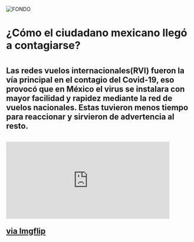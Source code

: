 ![FONDO](https://user-images.githubusercontent.com/69493426/90207480-feab3280-ddab-11ea-8438-04788826a472.png) 
     
 <h1>¿Cómo el ciudadano mexicano llegó a contagiarse?<h1> 
        <h2>Las redes vuelos internacionales(RVI) fueron la vía principal en el contagio del Covid-19, eso provocó que en México el virus se instalara con mayor facilidad y rapidez            mediante la red de vuelos nacionales. Estas tuvieron menos tiempo para reaccionar y sirvieron de advertencia al resto.<h2>
 
 
<div style="width:443px;max-width:100%;"><div style="height:0;padding-bottom:47.18%;position:relative;"><iframe width="443" height="209" style="position:absolute;top:0;left:0;width:100%;height:100%;" frameBorder="0" src="https://imgflip.com/embed/4bex8p"></iframe></div><p><a href="https://imgflip.com/gif/4bex8p">via Imgflip</a></p></div>
  
        




